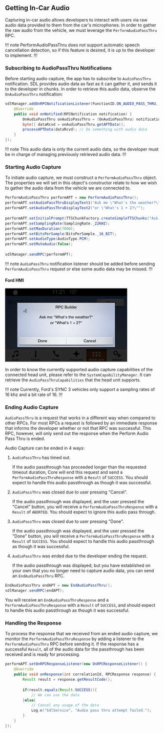 ## Getting In-Car Audio

Capturing in-car audio allows developers to interact with users via raw audio data provided to them from the car's microphones. In order to gather the raw audio from the vehicle, we must leverage the `PerformAudioPassThru` RPC.

!!! note
PerformAudioPassThru does not support automatic speech cancellation detection, so if this feature is desired, it is up to the developer to implement.
!!!


### Subscribing to AudioPassThru Notifications

Before starting audio capture, the app has to subscribe to `AudioPassThru` notification. SDL provides audio data as fast as it can gather it, and sends it to the developer in chunks. In order to retrieve this audio data, observe the `OnAudioPassThru` notification:

```java
sdlManager.addOnRPCNotificationListener(FunctionID.ON_AUDIO_PASS_THRU, new OnRPCNotificationListener() {
    @Override
    public void onNotified(RPCNotification notification) {
        OnAudioPassThru onAudioPassThru = (OnAudioPassThru) notification;
        byte[] dataRcvd = onAudioPassThru.getAPTData();
        processAPTData(dataRcvd); // Do something with audio data
    }
});
```

!!! note
This audio data is only the current audio data, so the developer must be in charge of managing previously retrieved audio data.
!!!


### Starting Audio Capture
To initiate audio capture, we must construct a `PerformAudioPassThru` object. The properties we will set in this object's constructor relate to how we wish to gather the audio data from the vehicle we are connected to.

```java
PerformAudioPassThru performAPT = new PerformAudioPassThru();
performAPT.setAudioPassThruDisplayText1("Ask me \"What's the weather?\"");
performAPT.setAudioPassThruDisplayText2("or \"What's 1 + 2?\"");

performAPT.setInitialPrompt(TTSChunkFactory.createSimpleTTSChunks("Ask me What's the weather? or What's 1 plus 2?"));
performAPT.setSamplingRate(SamplingRate._22KHZ);
performAPT.setMaxDuration(7000);
performAPT.setBitsPerSample(BitsPerSample._16_BIT);
performAPT.setAudioType(AudioType.PCM);
performAPT.setMuteAudio(false);

sdlManager.sendRPC(performAPT);
```

!!! note
`AudioPassThru` notification listener should be added before sending `PerformAudioPassThru` request  or else some audio data may be missed. 
!!!


#### Ford HMI
![Ford Audio Pass Thru](assets/Ford_AudioPassThruPrompt.png)

In order to know the currently supported audio capture capabilities of the connected head unit, please refer to the `SystemCapabilityManager`. It can retrieve the `AudioPassThruCapabilities` that the head unit supports.

!!! note
Currently, Ford's SYNC 3 vehicles only support a sampling rates of 16 khz and a bit rate of 16.
!!!


### Ending Audio Capture
`AudioPassThru` is a request that works in a different way when compared to other RPCs. For most RPCs a request is followed by an immediate response that informs the developer whether or not that RPC was successful. This RPC, however, will only send out the response when the Perform Audio Pass Thru is ended.

Audio Capture can be ended in 4 ways:

1. `AudioPassThru` has timed out.

    If the audio passthrough has proceeded longer than the requested timeout duration, Core will end this request and send a `PerformAudioPassThruResponse` with a `Result` of `SUCCESS`. You should expect to handle this audio passthrough as though it was successful.

2. `AudioPassThru` was closed due to user pressing "Cancel".

    If the audio passthrough was displayed, and the user pressed the "Cancel" button, you will receive a `PerformAudioPassThruResponse` with a `Result` of `ABORTED`. You should expect to ignore this audio pass through.

3. `AudioPassThru` was closed due to user pressing "Done".

    If the audio passthrough was displayed, and the user pressed the "Done" button, you will receive a `PerformAudioPassThruResponse` with a `Result` of `SUCCESS`. You should expect to handle this audio passthrough as though it was successful.

4. `AudioPassThru` was ended due to the developer ending the request.

    If the audio passthrough was displayed, but you have established on your own that you no longer need to capture audio data, you can send an `EndAudioPassThru` RPC.

```java
EndAudioPassThru endAPT = new EndAudioPassThru();
sdlManager.sendRPC(endAPT);
```

You will receive an `EndAudioPassThruResponse` and a `PerformAudioPassThruResponse` with a `Result` of `SUCCESS`, and should expect to handle this audio passthrough as though it was successful.

### Handling the Response
To process the response that we received from an ended audio capture, we monitor the `PerformAudioPassThruResponse` by adding a listener to the `PerformAudioPassThru` RPC before sending it. If the response has a successful `Result`, all of the audio data for the passthrough has been received and is ready for processing.

```java
performAPT.setOnRPCResponseListener(new OnRPCResponseListener() {
    @Override
    public void onResponse(int correlationId, RPCResponse response) {
        Result result = response.getResultCode();

        if(result.equals(Result.SUCCESS)){
            // We can use the data
        }else{
            // Cancel any usage of the data
            Log.e("SdlService", "Audio pass thru attempt failed.");
        }
    }
});
```
